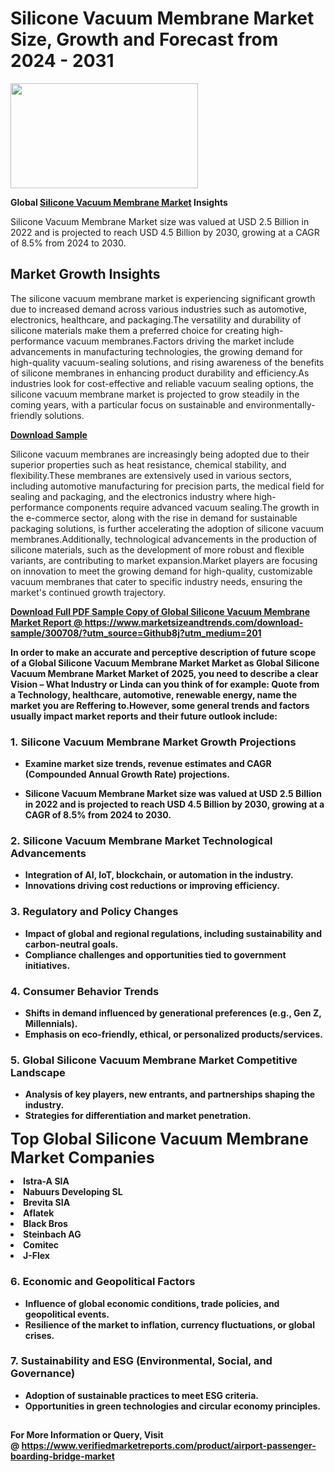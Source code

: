<H1>Silicone Vacuum Membrane Market Size, Growth and Forecast from 2024 - 2031</H1><img class="aligncenter size-medium wp-image-584254" src="https://thirdeyenews.in/wp-content/uploads/2024/09/Global-Market-Research-300x168.jpeg" alt="" width="300" height="168" /><p><strong>Global&nbsp;<a href="https://www.marketsizeandtrends.com/download-sample/300708/?utm_source=Github8j?utm_medium=201">Silicone Vacuum Membrane Market</a> Insights</strong></p><p>Silicone Vacuum Membrane Market size was valued at USD 2.5 Billion in 2022 and is projected to reach USD 4.5 Billion by 2030, growing at a CAGR of 8.5% from 2024 to 2030.</p><p><h2>Market Growth Insights</h2> <p>The silicone vacuum membrane market is experiencing significant growth due to increased demand across various industries such as automotive, electronics, healthcare, and packaging.The versatility and durability of silicone materials make them a preferred choice for creating high-performance vacuum membranes.Factors driving the market include advancements in manufacturing technologies, the growing demand for high-quality vacuum-sealing solutions, and rising awareness of the benefits of silicone membranes in enhancing product durability and efficiency.As industries look for cost-effective and reliable vacuum sealing options, the silicone vacuum membrane market is projected to grow steadily in the coming years, with a particular focus on sustainable and environmentally-friendly solutions.</p> <p><strong><a href="#">Download Sample</a></strong></p> <p>Silicone vacuum membranes are increasingly being adopted due to their superior properties such as heat resistance, chemical stability, and flexibility.These membranes are extensively used in various sectors, including automotive manufacturing for precision parts, the medical field for sealing and packaging, and the electronics industry where high-performance components require advanced vacuum sealing.The growth in the e-commerce sector, along with the rise in demand for sustainable packaging solutions, is further accelerating the adoption of silicone vacuum membranes.Additionally, technological advancements in the production of silicone materials, such as the development of more robust and flexible variants, are contributing to market expansion.Market players are focusing on innovation to meet the growing demand for high-quality, customizable vacuum membranes that cater to specific industry needs, ensuring the market's continued growth trajectory.<p><strong><a href="#"></p><p><span class=""><strong>Download Full PDF Sample Copy of Global Silicone Vacuum Membrane Market Report</strong> @ <a href="https://www.marketsizeandtrends.com/download-sample/300708/?utm_source=Github8j?utm_medium=201" target="_blank">https://www.marketsizeandtrends.com/download-sample/300708/?utm_source=Github8j?utm_medium=201</a></span></p><p>In order to make an accurate and perceptive description of future scope of a Global&nbsp;Silicone Vacuum Membrane Market Market as Global&nbsp;Silicone Vacuum Membrane Market Market of 2025, you need to describe a clear Vision &ndash; What Industry or Linda can you think of for example: Quote from a Technology, healthcare, automotive, renewable energy, name the market you are Reffering to.However, some general trends and factors usually impact market reports and their future outlook include:</p><h3>1.&nbsp;<strong>Silicone Vacuum Membrane Market Growth Projections</strong></h3><ul><li>Examine market size trends, revenue estimates and CAGR (Compounded Annual Growth Rate) projections.</li><li><p>Silicone Vacuum Membrane Market size was valued at USD 2.5 Billion in 2022 and is projected to reach USD 4.5 Billion by 2030, growing at a CAGR of 8.5% from 2024 to 2030.</p></li></ul><h3>2.&nbsp;<strong>Silicone Vacuum Membrane Market Technological Advancements</strong></h3><ul><li>Integration of AI, IoT, blockchain, or automation in the industry.</li><li>Innovations driving cost reductions or improving efficiency.</li></ul><h3>3.&nbsp;<strong>Regulatory and Policy Changes</strong></h3><ul><li>Impact of global and regional regulations, including sustainability and carbon-neutral goals.</li><li>Compliance challenges and opportunities tied to government initiatives.</li></ul><h3>4.&nbsp;<strong>Consumer Behavior Trends</strong></h3><ul><li>Shifts in demand influenced by generational preferences (e.g., Gen Z, Millennials).</li><li>Emphasis on eco-friendly, ethical, or personalized products/services.</li></ul><h3>5.&nbsp;<strong>Global Silicone Vacuum Membrane Market Competitive Landscape</strong></h3><ul><li>Analysis of key players, new entrants, and partnerships shaping the industry.</li><li>Strategies for differentiation and market penetration.</li></ul><p data-pm-slice="1 1 []"><span style="color: inherit; font-family: inherit; font-size: 25px;">Top Global Silicone Vacuum Membrane Market Companies</span></p><div class="" data-test-id=""><p><li>Istra-A SIA</li><li> Nabuurs Developing SL</li><li> Brevita SIA</li><li> Aflatek</li><li> Black Bros</li><li> Steinbach AG</li><li> Comitec</li><li> J-Flex</li></p></div><h3>6.&nbsp;<strong>Economic and Geopolitical Factors</strong></h3><ul><li>Influence of global economic conditions, trade policies, and geopolitical events.</li><li>Resilience of the market to inflation, currency fluctuations, or global crises.</li></ul><h3>7.&nbsp;<strong>Sustainability and ESG (Environmental, Social, and Governance)</strong></h3><ul><li>Adoption of sustainable practices to meet ESG criteria.</li><li>Opportunities in green technologies and circular economy principles.</li></ul><h2><strong style="font-size: 14px;">For More Information or Query, Visit @&nbsp;</strong><a style="background-color: #ffffff; font-size: 14px;" href="https://www.marketsizeandtrends.com/report/silicone-vacuum-membrane-market/" target="_blank">https://www.verifiedmarketreports.com/product/airport-passenger-boarding-bridge-market</a></h2>